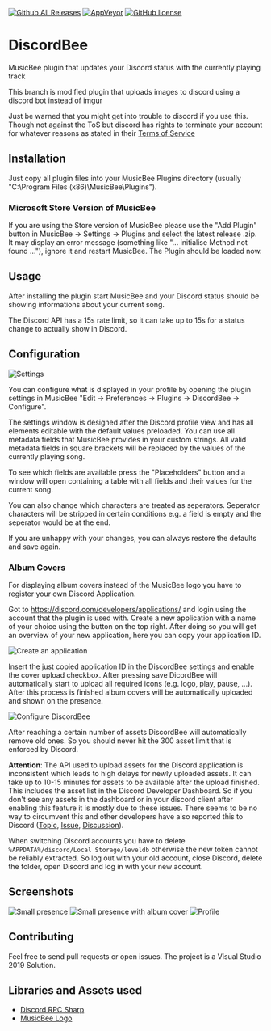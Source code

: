 
[![Github All Releases](https://img.shields.io/github/downloads/sll552/DiscordBee/total.svg)](https://github.com/sll552/DiscordBee/releases)
[![AppVeyor](https://img.shields.io/appveyor/ci/sll552/DiscordBee.svg)](https://ci.appveyor.com/project/sll552/discordbee)
[![GitHub license](https://img.shields.io/github/license/sll552/DiscordBee.svg)](https://github.com/sll552/DiscordBee/blob/master/LICENSE)

# DiscordBee

MusicBee plugin that updates your Discord status with the currently playing track

This branch is modified plugin that uploads images to discord using a discord bot instead of imgur

Just be warned that you might get into trouble to discord if you use this. Though not against the ToS but discord has rights to terminate your account for whatever reasons as stated in their [Terms of Service](https://discord.com/terms)

## Installation

Just copy all plugin files into your MusicBee Plugins directory (usually "C:\Program Files (x86)\MusicBee\Plugins").

### Microsoft Store Version of MusicBee

If you are using the Store version of MusicBee please use the "Add Plugin" button in MusicBee -> Settings -> Plugins and select the latest release .zip. It may display an error message (something like "... initialise Method not found ..."), ignore it and restart MusicBee. The Plugin should be loaded now.

## Usage

After installing the plugin start MusicBee and your Discord status should be showing informations about your current song.

The Discord API has a 15s rate limit, so it can take up to 15s for a status change to actually show in Discord.

## Configuration

![Settings](Screenshots/settings.png)

You can configure what is displayed in your profile by opening the plugin settings in MusicBee "Edit -> Preferences -> Plugins -> DiscordBee -> Configure".

The settings window is designed after the Discord profile view and has all elements editable with the default values preloaded. You can use all metadata fields that MusicBee provides in your custom strings. All valid metadata fields in square brackets will be replaced by the values of the currently playing song.

To see which fields are available press the "Placeholders" button and a window will open containing a table with all fields and their values for the current song.

You can also change which characters are treated as seperators. Seperator characters will be stripped in certain conditions e.g. a field is empty and the seperator would be at the end.

If you are unhappy with your changes, you can always restore the defaults and save again.

### Album Covers

For displaying album covers instead of the MusicBee logo you have to register your own Discord Application.

Got to https://discord.com/developers/applications/ and login using the account that the plugin is used with.
Create a new application with a name of your choice using the button on the top right. After doing so you will get an overview of your new application, here you can copy your application ID.

![Create an application](Screenshots/discordbee_setup_1.gif)

Insert the just copied application ID in the DiscordBee settings and enable the cover upload checkbox. After pressing save DicordBee will automatically start to upload all required icons (e.g. logo, play, pause, ...). After this process is finished album covers will be automatically uploaded and shown on the presence.

![Configure DiscordBee](Screenshots/discordbee_setup_2.gif)

After reaching a certain number of assets DiscordBee will automatically remove old ones. So you should never hit the 300 asset limit that is enforced by Discord.

**Attention**:
The API used to upload assets for the Discord application is inconsistent which leads to high delays for newly uploaded assets. It can take up to 10-15 minutes for assets to be available after the upload finished. This includes the asset list in the Discord Developer Dashboard.
So if you don't see any assets in the dashboard or in your discord client after enabling this feature it is mostly due to these issues. There seems to be no way to circumvent this and other developers have also reported this to Discord ([Topic](https://support.discord.com/hc/en-us/community/posts/360050294314-Assets-not-saving-in-Rich-Presence-tab), [Issue](https://github.com/discord/discord-api-docs/issues/2220), [Discussion](https://github.com/discord/discord-api-docs/discussions/3279)).

When switching Discord accounts you have to delete `%APPDATA%/discord/Local Storage/leveldb` otherwise the new token cannot be reliably extracted. So log out with your old account, close Discord, delete the folder, open Discord and log in with your new account.

## Screenshots

![Small presence](Screenshots/small_presence.png)
![Small presence with album cover](Screenshots/small_presence_cover.png)
![Profile](Screenshots/profile_presence.png)

## Contributing

Feel free to send pull requests or open issues. The project is a Visual Studio 2019 Solution.

## Libraries and Assets used

- [Discord RPC Sharp](https://github.com/Lachee/discord-rpc-csharp)
- [MusicBee Logo](https://ru.wikipedia.org/wiki/%D0%A4%D0%B0%D0%B9%D0%BB:MusicBee_Logo.png)
